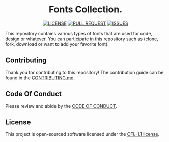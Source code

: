<h1 align="center">Fonts Collection.</h1> 

<p align="center">
    <a href="https://github.com/novalramdhani/fonts/blob/main/LICENSE"><img alt="LICENSE" src="https://img.shields.io/github/license/novalramdhani/fonts"></a>
    <a href="https://github.com/novalramdhani/fonts/pulls"><img alt="PULL REQUEST" src="https://img.shields.io/github/issues-pr/novalramdhani/fonts"></a>
    <a href="https://github.com/novalramdhani/fonts/issues"><img alt="ISSUES" src="https://img.shields.io/github/issues/novalramdhani/fonts"></a>
</p>

This repository contains various types of fonts that are used for code, design or whatever. You can participate in this repository such as (clone, fork, download or want to add your favorite font).

## Contributing
Thank you for contributing to this repository! The contribution guide can be found in the [CONTRIBUTING.md](https://github.com/novalramdhani/code-fonts/blob/main/CONTRIBUTING.md).

## Code Of Conduct
Please review and abide by the [CODE OF CONDUCT](https://github.com/novalramdhani/code-fonts/blob/main/CODE_OF_CONDUCT.md).

## License
This project is open-sourced software licensed under the [OFL-1.1 license](https://github.com/novalramdhani/fonts/blob/main/LICENSE).